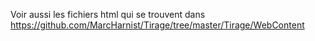 Voir aussi les fichiers html qui se trouvent dans https://github.com/MarcHarnist/Tirage/tree/master/Tirage/WebContent
